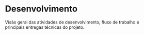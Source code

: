# Desenvolvimento

Visão geral das atividades de desenvolvimento, fluxo de trabalho e principais entregas técnicas do projeto.

